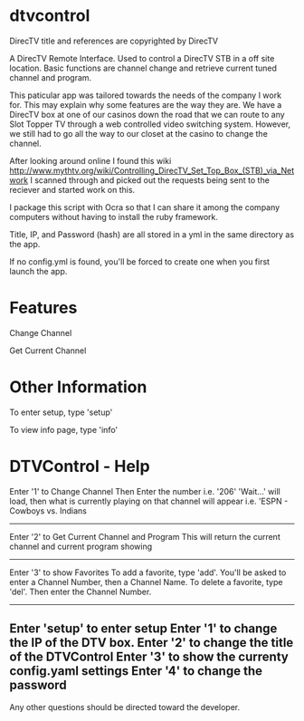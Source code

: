 dtvcontrol
==========
DirecTV title and references are copyrighted by DirecTV

A DirecTV Remote Interface.  Used to control a DirecTV STB in a off site location.  Basic functions are channel change and retrieve current tuned channel and program.

This paticular app was tailored towards the needs of the company I work for.  This may explain why some features are the way they are.  We have a DirecTV box at one of our casinos down the road that we can route to any Slot Topper TV through a web controlled video switching system.  However, we still had to go all the way to our closet at the casino to change the channel.  

After looking around online I found this wiki http://www.mythtv.org/wiki/Controlling_DirecTV_Set_Top_Box_(STB)_via_Network  I scanned through and picked out the requests being sent to the reciever and started work on this.  

I package this script with Ocra so that I can share it among the company computers without having to install the ruby framework.

Title, IP, and Password (hash) are all stored in a yml in the same directory as the app.

If no config.yml is found, you'll be forced to create one when you first launch the app.


Features
========
Change Channel

Get Current Channel

Other Information
=================
To enter setup, type 'setup'

To view info page, type 'info'


DTVControl - Help
===================

 Enter '1' to Change Channel
 Then Enter the number i.e. '206'
 'Wait...' will load, then what is currently playing on that channel
 will appear
 i.e. 'ESPN - Cowboys vs. Indians

 ----------------------------------------------
 Enter '2' to Get Current Channel and Program
 This will return the current channel and current program showing

 ----------------------------------------------
 Enter '3' to show Favorites
  To add a favorite, type 'add'.  You'll be asked to enter a Channel Number,
  then a Channel Name.
  To delete a favorite, type 'del'.  Then enter the Channel Number.

 ----------------------------------------------
 Enter 'setup' to enter setup
  Enter '1' to change the IP of the DTV box.
  Enter '2' to change the title of the DTVControl
  Enter '3' to show the currenty config.yaml settings
  Enter '4' to change the password
 ----------------------------------------------

 Any other questions should be directed toward the developer.


